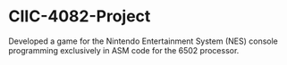 # CIIC-4082-Project
Developed a game for the Nintendo Entertainment System (NES) console programming exclusively in ASM code for the 6502 processor.
